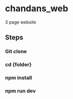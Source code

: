 # chandans_web
3 page website

## Steps 
### Git clone
### cd {folder}
### npm install
### npm run dev
